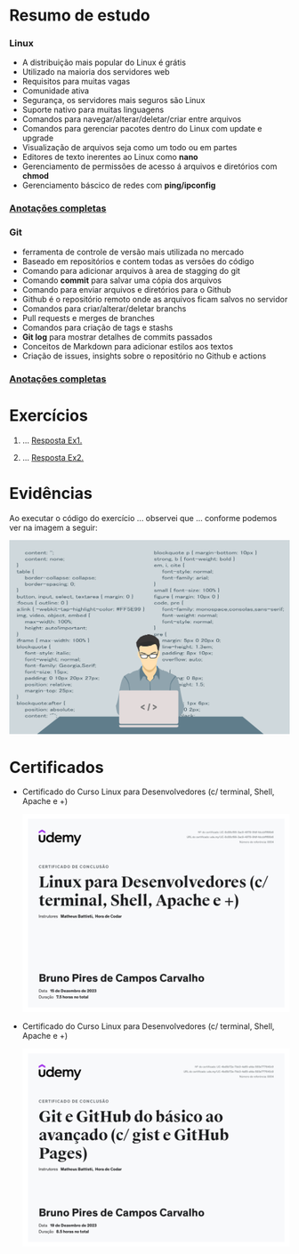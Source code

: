# Resumo de estudo

### Linux

- A distribuição mais popular do Linux é grátis
- Utilizado na maioria dos servidores web
- Requisitos para muitas vagas
- Comunidade ativa
- Segurança, os servidores mais seguros são Linux
- Suporte nativo para muitas linguagens
- Comandos para navegar/alterar/deletar/criar entre arquivos
- Comandos para gerenciar pacotes dentro do Linux com update e upgrade
- Visualização de arquivos seja como um todo ou em partes
- Editores de texto inerentes ao Linux como **nano**
- Gerenciamento de permissões de acesso á arquivos e diretórios com **chmod**
- Gerenciamento báscico de redes com **ping/ipconfig**

### [Anotações completas](./resumos_estudo/linux.md)

### Git

- ferramenta de controle de versão mais utilizada no mercado
- Baseado em repositórios e contem todas as versões do código
- Comando para adicionar arquivos à area de stagging do git
- Comando **commit** para salvar uma cópia dos arquivos
- Comando para enviar arquivos e diretórios para o Github
- Github é o repositório remoto onde as arquivos ficam salvos no servidor
- Comandos para criar/alterar/deletar branchs
- Pull requests e merges de branches
- Comandos para criação de tags e stashs
- **Git log** para mostrar detalhes de commits passados
- Conceitos de Markdown para adicionar estilos aos textos
- Criação de issues, insights sobre o repositório no Github e actions

### [Anotações completas](./resumos_estudo/git.md)

# Exercícios

1. ...
   [Resposta Ex1.](exercicios/ex1.txt)

2. ...
   [Resposta Ex2.](exercicios/ex2.txt)

# Evidências

Ao executar o código do exercício ... observei que ... conforme podemos ver na imagem a seguir:

![Evidencia 1](evidencias/sample.webp)

# Certificados

- Certificado do Curso Linux para Desenvolvedores (c/ terminal, Shell, Apache e +)

  ![Linux para Desenvolvedores (c/ terminal, Shell, Apache e +)](certificados/UC-8c88cf99-3ac9-4978-9fdf-fdccbfff66b6.jpg)

- Certificado do Curso Linux para Desenvolvedores (c/ terminal, Shell, Apache e +)

  ![Git e GitHub do básico ao avançado (c/ gist e GitHub Pages)](certificados/UC-4bd5b72e-7bb3-4a65-afda-593e777640c9.jpg)
